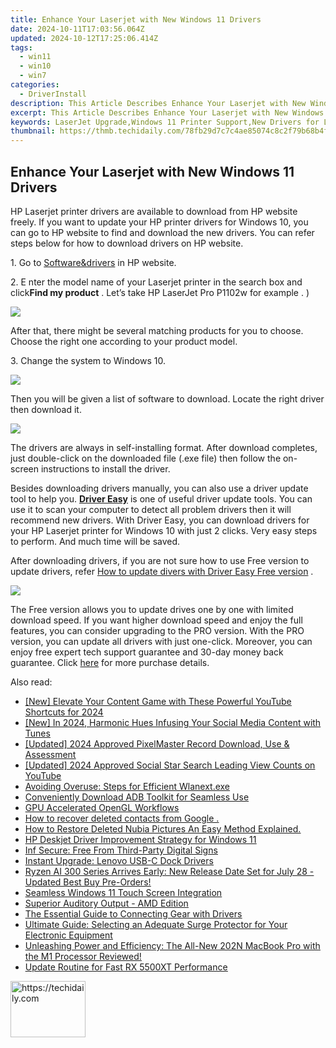 ```yaml
---
title: Enhance Your Laserjet with New Windows 11 Drivers
date: 2024-10-11T17:03:56.064Z
updated: 2024-10-12T17:25:06.414Z
tags:
  - win11
  - win10
  - win7
categories:
  - DriverInstall
description: This Article Describes Enhance Your Laserjet with New Windows 11 Drivers
excerpt: This Article Describes Enhance Your Laserjet with New Windows 11 Drivers
keywords: LaserJet Upgrade,Windows 11 Printer Support,New Drivers for Laserjet,Laser Printer Performance Boost,Windows 11 Compatible Drivers,Laserjet Optimization Software,Windows 11 Laser Printer Drivers Download
thumbnail: https://thmb.techidaily.com/78fb29d7c7c4ae85074c8c2f79b68b4f70a9669265731b5b69e7c1930c88f0f9.jpg
---
```


## Enhance Your Laserjet with New Windows 11 Drivers

 HP Laserjet printer drivers are available to download from HP website freely. If you want to update your HP printer drivers for Windows 10, you can go to HP website to find and download the new drivers. You can refer steps below for how to download drivers on HP website.
  
1\. Go to [Software&drivers](http://support.hp.com/sg-en/drivers)  in HP website.  
  
2\. E  nter the model name of your Laserjet printer in the search box and click**Find my product** . Let’s take HP LaserJet Pro P1102w for example .  )  
  
![](https://images.drivereasy.com/wp-content/uploads/2016/08/img_57b17ae03947e.png)

 After that, there might be several matching products for you to choose. Choose the right one according to your product model.  
  
 3\. Change the system to Windows 10\.
  
![](https://images.drivereasy.com/wp-content/uploads/2016/08/img_57b17b4737f93.jpg)

Then you will be given a list of software to download. Locate the right driver then download it.
  
 ![](https://images.drivereasy.com/wp-content/uploads/2016/08/img_57b17c6f00239.jpg)
  
 The drivers are always in self-installing format. After download completes, just double-click on the downloaded file (.exe file) then follow the on-screen instructions to install the driver.  
  
 Besides downloading drivers manually, you can also use a driver update tool to help you. **[Driver Easy](https://tools.techidaily.com/drivereasy/download/)**  is one of useful driver update tools. You can use it to scan your computer to detect all problem drivers then it will recommend new drivers. With Driver Easy, you can download drivers for your HP Laserjet printer for Windows 10 with just 2 clicks. Very easy steps to perform. And much time will be saved.
  
 After downloading drivers, if you are not sure how to use Free version to update drivers, refer [How to update divers with Driver Easy Free version](https://tools.techidaily.com/drivereasy/download/) .  
  
![](https://images.drivereasy.com/wp-content/uploads/2017/04/img_58feee36b67d4.png)
  
 The Free version allows you to update drives one by one with limited download speed. If you want higher download speed and enjoy the full features, you can consider upgrading to the PRO version. With the PRO version, you can update all drivers with just one-click. Moreover, you can enjoy free expert tech support guarantee and 30-day money back guarantee. Click [here](https://tools.techidaily.com/drivereasy/download/) for more purchase details.

<ins class="adsbygoogle"
     style="display:block"
     data-ad-format="autorelaxed"
     data-ad-client="ca-pub-7571918770474297"
     data-ad-slot="1223367746"></ins>

<ins class="adsbygoogle"
     style="display:block"
     data-ad-client="ca-pub-7571918770474297"
     data-ad-slot="8358498916"
     data-ad-format="auto"
     data-full-width-responsive="true"></ins>

<span class="atpl-alsoreadstyle">Also read:</span>
<div><ul>
<li><a href="https://youtube-web.techidaily.com/levate-your-content-game-with-these-powerful-youtube-shortcuts-for-2024/"><u>[New] Elevate Your Content Game with These Powerful YouTube Shortcuts for 2024</u></a></li>
<li><a href="https://instagram-clips.techidaily.com/new-in-2024-harmonic-hues-infusing-your-social-media-content-with-tunes/"><u>[New] In 2024, Harmonic Hues Infusing Your Social Media Content with Tunes</u></a></li>
<li><a href="https://screen-recording.techidaily.com/updated-2024-approved-pixelmaster-record-download-use-and-assessment/"><u>[Updated] 2024 Approved PixelMaster Record Download, Use & Assessment</u></a></li>
<li><a href="https://youtube-lab.techidaily.com/ed-2024-approved-social-star-search-leading-view-counts-on-youtube/"><u>[Updated] 2024 Approved Social Star Search Leading View Counts on YouTube</u></a></li>
<li><a href="https://win11.techidaily.com/avoiding-overuse-steps-for-efficient-wlanextexe/"><u>Avoiding Overuse: Steps for Efficient Wlanext.exe</u></a></li>
<li><a href="https://driver-install.techidaily.com/conveniently-download-adb-toolkit-for-seamless-use/"><u>Conveniently Download ADB Toolkit for Seamless Use</u></a></li>
<li><a href="https://driver-install.techidaily.com/gpu-accelerated-opengl-workflows/"><u>GPU Accelerated OpenGL Workflows</u></a></li>
<li><a href="https://blog-min.techidaily.com/how-to-recover-deleted-contacts-from-google-by-fonelab-android-recover-contacts/"><u>How to recover deleted contacts from Google .</u></a></li>
<li><a href="https://blog-min.techidaily.com/how-to-restore-deleted-nubia-pictures-an-easy-method-explained-by-fonelab-android-recover-pictures/"><u>How to Restore Deleted Nubia Pictures An Easy Method Explained.</u></a></li>
<li><a href="https://driver-install.techidaily.com/hp-deskjet-driver-improvement-strategy-for-windows-11/"><u>HP Deskjet Driver Improvement Strategy for Windows 11</u></a></li>
<li><a href="https://driver-install.techidaily.com/inf-secure-free-from-third-party-digital-signs/"><u>Inf Secure: Free From Third-Party Digital Signs</u></a></li>
<li><a href="https://driver-install.techidaily.com/instant-upgrade-lenovo-usb-c-dock-drivers/"><u>Instant Upgrade: Lenovo USB-C Dock Drivers</u></a></li>
<li><a href="https://hardware-help.techidaily.com/ryzen-ai-300-series-arrives-early-new-release-date-set-for-july-28-updated-best-buy-pre-orders/"><u>Ryzen AI 300 Series Arrives Early: New Release Date Set for July 28 - Updated Best Buy Pre-Orders!</u></a></li>
<li><a href="https://driver-install.techidaily.com/seamless-windows-11-touch-screen-integration/"><u>Seamless Windows 11 Touch Screen Integration</u></a></li>
<li><a href="https://driver-install.techidaily.com/superior-auditory-output-amd-edition/"><u>Superior Auditory Output - AMD Edition</u></a></li>
<li><a href="https://driver-install.techidaily.com/the-essential-guide-to-connecting-gear-with-drivers/"><u>The Essential Guide to Connecting Gear with Drivers</u></a></li>
<li><a href="https://techno-recovery.techidaily.com/ultimate-guide-selecting-an-adequate-surge-protector-for-your-electronic-equipment/"><u>Ultimate Guide: Selecting an Adequate Surge Protector for Your Electronic Equipment</u></a></li>
<li><a href="https://buynow-info.techidaily.com/unleashing-power-and-efficiency-the-all-new-202n-macbook-pro-with-the-m1-processor-reviewed/"><u>Unleashing Power and Efficiency: The All-New 202N MacBook Pro with the M1 Processor Reviewed!</u></a></li>
<li><a href="https://driver-install.techidaily.com/update-routine-for-fast-rx-5500xt-performance/"><u>Update Routine for Fast RX 5500XT Performance</u></a></li>
</ul></div>

<!-- affiliate ads begin -->
<a href="https://bluettiit.sjv.io/c/5597632/2148127/17093" target="_top" id="2148127">
  <img src="//a.impactradius-go.com/display-ad/17093-2148127" border="0" alt="https://techidaily.com" width="120" height="90"/>
</a>
<img height="0" width="0" src="https://bluettiit.sjv.io/i/5597632/2148127/17093" style="position:absolute;visibility:hidden;" border="0" />
<!-- affiliate ads end -->

